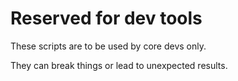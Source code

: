 # Reserved for dev tools

These scripts are to be used by core devs only.

They can break things or lead to unexpected results.
